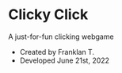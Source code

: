 # Clicky Click

A just-for-fun clicking webgame
- Created by Franklan T. 
- Developed June 21st, 2022
